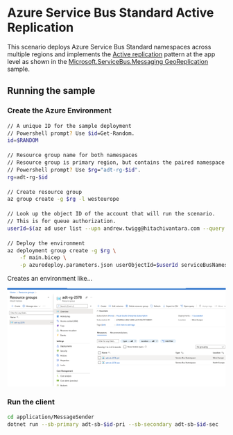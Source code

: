 # Azure Service Bus Standard Active Replication

This scenario deploys Azure Service Bus Standard namespaces across multiple regions and implements the [Active replication](https://docs.microsoft.com/en-us/azure/service-bus-messaging/service-bus-outages-disasters#active-replication) pattern at the app level as shown in the [Microsoft.ServiceBus.Messaging GeoReplication](https://github.com/Azure/azure-service-bus/tree/master/samples/DotNet/Microsoft.ServiceBus.Messaging/GeoReplication) sample.

## Running the sample

### Create the Azure Environment

```sh
// A unique ID for the sample deployment
// Powershell prompt? Use $id=Get-Random.
id=$RANDOM

// Resource group name for both namespaces
// Resource group is primary region, but contains the paired namespace in secondary region
// Powershell prompt? Use $rg="adt-rg-$id".
rg=adt-rg-$id

// Create resource group
az group create -g $rg -l westeurope

// Look up the object ID of the account that will run the scenario.
// This is for queue authorization.
userId=$(az ad user list --upn andrew.twigg@hitachivantara.com --query "[].objectId" -o tsv)

// Deploy the environment
az deployment group create -g $rg \
    -f main.bicep \
    -p azuredeploy.parameters.json userObjectId=$userId serviceBusNamespaceNamePrimary=adt-sb-$id-pri serviceBusNamespaceNameSecondary=adt-sb-$id-sec
```

Creates an environment like...

![Environment created](.assets/service-bus-standard-pri-sec.png)

### Run the client

```sh
cd application/MessageSender
dotnet run --sb-primary adt-sb-$id-pri --sb-secondary adt-sb-$id-sec
```
